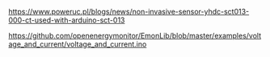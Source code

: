 https://www.poweruc.pl/blogs/news/non-invasive-sensor-yhdc-sct013-000-ct-used-with-arduino-sct-013

https://github.com/openenergymonitor/EmonLib/blob/master/examples/voltage_and_current/voltage_and_current.ino
